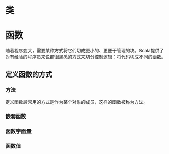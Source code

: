 # 类
# 函数
随着程序变大，需要某种方式将它们切成更小的、更便于管理的块。Scala提供了对有经验的程序员来说都很熟悉的方式来切分控制逻辑：将代码切成不同的函数。
## 定义函数的方式
### 方法
定义函数最常用的方式是作为某个对象的成员，这样的函数被称为方法。
### 嵌套函数

### 函数字面量

### 函数值